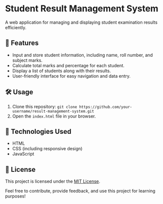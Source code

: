 # Student Result Management System

A web application for managing and displaying student examination results efficiently.

## 🚀 Features

- Input and store student information, including name, roll number, and subject marks.
- Calculate total marks and percentage for each student.
- Display a list of students along with their results.
- User-friendly interface for easy navigation and data entry.

## 🛠️ Usage

1. Clone this repository: `git clone https://github.com/your-username/result-management-system.git`
2. Open the `index.html` file in your browser.

## 🧰 Technologies Used

- HTML
- CSS (including responsive design)
- JavaScript

## 📝 License

This project is licensed under the [MIT License](LICENSE).

Feel free to contribute, provide feedback, and use this project for learning purposes!

